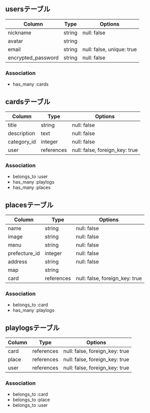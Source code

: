 ## usersテーブル

| Column             | Type       | Options                   |
| ------------------ | ---------- | ------------------------- |
| nickname           | string     | null: false               |
| avatar             | string     |                           |
| email              | string     | null: false, unique: true |
| encrypted_password | string     | null: false               |


### Association

- has_many :cards


## cardsテーブル

| Column      | Type       | Options                        |
| ----------- | ---------- | ------------------------------ |
| title       | string     | null: false                    |
| description | text       | null: false                    |
| category_id | integer    | null: false                    |
| user        | references | null: false, foreign_key: true |


### Association

- belongs_to :user
- has_many :playlogs
- has_many :places


## placesテーブル

| Column        | Type       | Options                        |
| ------------- | ---------- | ------------------------------ |
| name          | string     | null: false                    |
| image         | string     | null: false                    |
| menu          | string     | null: false                    |
| prefecture_id | integer    | null: false                    |
| address       | string     | null: false                    |
| map           | string     |                                |
| card          | references | null: false, foreign_key: true |


### Association

- belongs_to :card
- has_many :playlogs


## playlogsテーブル

| Column        | Type       | Options                        |
| ------------- | ---------- | ------------------------------ |
| card          | references | null: false, foreign_key: true |
| place         | references | null: false, foreign_key: true |
| user          | references | null: false, foreign_key: true |


### Association

- belongs_to :card
- belongs_to :place
- belongs_to :user